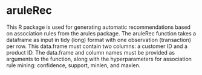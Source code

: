# aruleRec
This R package is used for generating automatic recommendations based on association rules from the arules package. The aruleRec function takes a dataframe as input in tidy (long) format with one observation (transaction) per row. This data.frame must contain two columns: a customer ID and a product ID. The data.frame and column names must be provided as arguments to the function, along with the hyperparameters for association rule mining: confidence, support, minlen, and maxlen.
